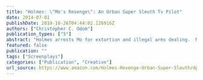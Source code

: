 ```yaml
---
title: "Holmes: \"Mo's Revenge\": An Urban Super Sleuth Tv Pilot"
date: 2014-07-01
publishDate: 2019-10-26T04:44:02.126916Z
authors: ["Christopher C. Odom"]
publication_types: ["5"]
abstract: "Holmes arrests Mo for extortion and illegal arms dealing.  Mo pledges an oath of revenge.  Mo walks free on a technicality when Mo's lawyers draw ties to Holmes and a crime boss.  Holmes resigns from the force.  Flash forward 3 years later.  Independence Day weekend.  Mo now has the most powerful crime syndicate in Detroit.  He's Mo, ergo \"Mo-Town.\"  Mo is promoting a huge Independence Day Celebration and \"MoTown Review\" on the waterfront.  All of the heads of the other crime syndicates will be there.  The crime bosses believe that Mo's Independence Day Celebration is to give them their independence.  Unbeknownst to them, Mo's Independence Day Celebration is to celebrate his independence from them.  At the end of the Motown Review, when all the fireworks go off, a small nuclear bomb will blow up all of Mo's enemies at one time as well as thousands of innocent bystanders--Mo's Independence Day Massacre."
featured: false
publication: ""
tags: ["Screenplays"]
categories: ["Publication", "Creative"]
url_source: https://www.amazon.com/Holmes-Revenge-Urban-Super-Sleuth/dp/1434898040/ref=tmm_pap_swatch_0?_encoding=UTF8&qid=&sr=
---
```


